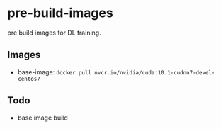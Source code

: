 # pre-build-images

pre build images for DL training.

## Images

- base-image: `docker pull nvcr.io/nvidia/cuda:10.1-cudnn7-devel-centos7`

## Todo

- base image build